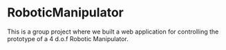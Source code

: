 # RoboticManipulator
This is a group project where we built a web application for controlling the prototype of a 4 d.o.f Robotic Manipulator.
